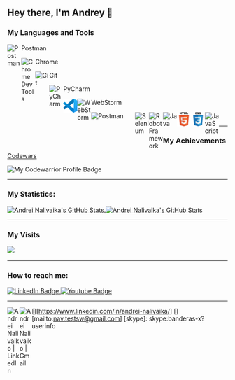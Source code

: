 ## Hey there, I'm Andrey 👋
<!--
### I'm a Quality Assurance Engineer
- 🐞 I like to test software
- 💪 I like to write code
- ⭐	I respect common sense

### How to reach me:

[<img align="left" alt="Andrei Nalivaiko | Gmail" width="28px" src="https://img.icons8.com/color/48/000000/gmail-new.png" />][gmail]
[<img align="left" alt="Andrei Nalivaiko | LinkedIn" width="28px" src="https://img.icons8.com/fluency/48/000000/linkedin.png" />][linkedin]
[<img align="left" alt="Andrei Nalivaiko | Gmail" width="28px" src="https://img.icons8.com/color/48/000000/skype--v1.png" />][skype]
</br>
-->
### My Languages and Tools

<div>
    <p><img align="left" alt="Postman" width="32px" src="https://img.icons8.com/dusk/64/000000/postman-api.png" />Postman</p>
    <p><img align="left" alt="Chrome DevTools" width="32px" src="https://img.icons8.com/color/48/000000/chrome--v1.png" />Chrome</p>
    <p><img align="left" alt="Git" width="32px" src="https://img.icons8.com/color/48/000000/git.png" />Git</p>
    <p><img align="left" alt="PyCharm" width="32px" src="https://img.icons8.com/color/48/000000/pycharm.png" />PyCharm</p>
    <p><img align="left" alt="Visual Studio Code" width="32px" src="https://raw.githubusercontent.com/github/explore/80688e429a7d4ef2fca1e82350fe8e3517d3494d/topics/visual-studio-code/visual-studio-code.png" /></p>
    <p><img align="left" alt="WebStorm" width="32px" src="https://img.icons8.com/color/344/webstorm.png" />WebStorm</p>
</div>
<img align="left" alt="Postman" width="100px" src="https://img.shields.io/badge/-POSTMAN-22272d?style=for-the-badge&logo=POSTMAN&logoWidth=40%22" />
<img align="left" alt="Selenium" width="32px" src="https://img.icons8.com/fluency/100/000000/selenium-test-automation.png" />
<img align="left" alt="Robot Framework" width="32px" src="https://img.icons8.com/emoji/48/000000/robot-emoji.png" />
<img align="left" alt="Java" width="32px" src="https://img.icons8.com/color/48/000000/java-coffee-cup-logo--v1.png"/>
<img align="left" alt="HTML5" width="32px" src="https://raw.githubusercontent.com/github/explore/80688e429a7d4ef2fca1e82350fe8e3517d3494d/topics/html/html.png" />
<img align="left" alt="CSS3" width="32px" src="https://raw.githubusercontent.com/github/explore/80688e429a7d4ef2fca1e82350fe8e3517d3494d/topics/css/css.png" />
<img align="left" alt="JavaScript" width="32px" src="https://img.icons8.com/color/48/000000/javascript--v1.png" />
<br />
<hr>

### My Achievements
[Codewars](https://www.codewars.com/users/andreynav/badges/small)

![My Codewarrior Profile Badge](https://www.codewars.com/users/andreynav/badges/small)
<hr>

### My Statistics:
<a href="https://github.com/anuraghazra/github-readme-stats">
    <img align="center" alt="Andrei Nalivaika's GitHub Stats" src="https://github-readme-stats.vercel.app/api/top-langs/?username=andreynav&layout=compact&langs_count=8&layout=compact&theme=dark&bg_color=0d1117" />
</a>
<a href="https://github.com/anuraghazra/github-readme-stats">  
    <img align="center" alt="Andrei Nalivaika's GitHub Stats" src="https://github-readme-stats.vercel.app/api?username=andreynav&layout=compact&show_icons=true&hide=stars&theme=dark&count_private=true&include_all_commits=true&bg_color=0d1117" />
</a>  
<hr>

### My Visits
![](https://komarev.com/ghpvc/?username=andreynav)
<hr>

### How to reach me:

<div id="badges">
  <a href="https://www.linkedin.com/in/andrei-nalivaika/">
    <img src="https://img.shields.io/badge/LinkedIn-blue?style=for-the-badge&logo=linkedin&logoColor=white" alt="LinkedIn Badge"/>
  </a>
  <a href="mailto:nav.testsw@gmail.com">
    <img src="https://img.shields.io/badge/Gmail?style=for-the-badge&logo=gmail&logoColor=white" alt="Youtube Badge"/>
  </a>
</div>

<hr>

[linkedin]: https://www.linkedin.com/in/andrei-nalivaika/
[gmail]: mailto:nav.testsw@gmail.com
[<img align="left" alt="Andrei Nalivaiko | LinkedIn" width="28px" src="https://img.icons8.com/fluency/48/000000/linkedin.png" />][https://www.linkedin.com/in/andrei-nalivaika/]
[<img align="left" alt="Andrei Nalivaiko | Gmail" width="28px" src="https://img.icons8.com/color/48/000000/gmail-new.png" />][mailto:nav.testsw@gmail.com]
[skype]: skype:banderas-x?userinfo

